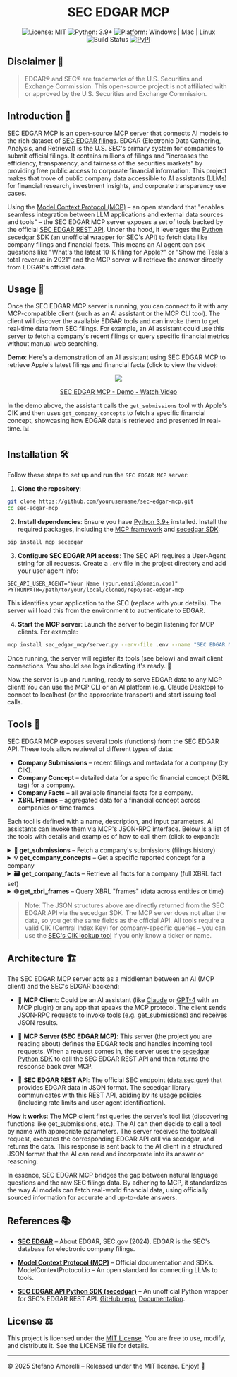 <div align="center">

# SEC EDGAR MCP

</div>

<p align="center">
  <img alt="License: MIT" src="https://img.shields.io/badge/license-MIT-blue.svg" />
  <img alt="Python: 3.9+" src="https://img.shields.io/badge/python-3.9+-brightgreen.svg" />
  <img alt="Platform: Windows | Mac | Linux" src="https://img.shields.io/badge/platform-Windows%20%7C%20Mac%20%7C%20Linux-lightgrey.svg" />
  <img alt="Build Status" src="https://img.shields.io/badge/build-passing-brightgreen.svg" />
  <a href="https://pypi.org/project/sec-edgar-mcp/"><img alt="PyPI" src="https://img.shields.io/pypi/v/sec-edgar-mcp.svg" /></a>
</p>

## Disclaimer 🚨

> EDGAR® and SEC® are trademarks of the U.S. Securities and Exchange Commission. This open-source project is not affiliated with or approved by the U.S. Securities and Exchange Commission.

## Introduction 📣

SEC EDGAR MCP is an open-source MCP server that connects AI models to the rich dataset of [SEC EDGAR filings](https://www.sec.gov/edgar). EDGAR (Electronic Data Gathering, Analysis, and Retrieval) is the U.S. SEC's primary system for companies to submit official filings. It contains millions of filings and "increases the efficiency, transparency, and fairness of the securities markets" by providing free public access to corporate financial information. This project makes that trove of public company data accessible to AI assistants (LLMs) for financial research, investment insights, and corporate transparency use cases.

Using the [Model Context Protocol (MCP)](https://modelcontextprotocol.io/) – an open standard that "enables seamless integration between LLM applications and external data sources and tools" – the SEC EDGAR MCP server exposes a set of tools backed by the official [SEC EDGAR REST API](https://www.sec.gov/edgar/sec-api-documentation). Under the hood, it leverages the [Python secedgar SDK](https://github.com/sec-edgar/sec-edgar) (an unofficial wrapper for SEC's API) to fetch data like company filings and financial facts. This means an AI agent can ask questions like "What's the latest 10-K filing for Apple?" or "Show me Tesla's total revenue in 2021" and the MCP server will retrieve the answer directly from EDGAR's official data.

## Usage 🚀

Once the SEC EDGAR MCP server is running, you can connect to it with any MCP-compatible client (such as an AI assistant or the MCP CLI tool). The client will discover the available EDGAR tools and can invoke them to get real-time data from SEC filings. For example, an AI assistant could use this server to fetch a company's recent filings or query specific financial metrics without manual web searching.

**Demo**: Here's a demonstration of an AI assistant using SEC EDGAR MCP to retrieve Apple's latest filings and financial facts (click to view the video):

<div align="center">
    <a href="https://www.loom.com/share/17fcd7d891fe496f9a6b8fb85ede66bb">
      <img style="max-width:300px;" src="https://cdn.loom.com/sessions/thumbnails/17fcd7d891fe496f9a6b8fb85ede66bb-7f8590d1d4bcc2fb-full-play.gif">
    </a>
    <a href="https://www.loom.com/share/17fcd7d891fe496f9a6b8fb85ede66bb">
      <p>SEC EDGAR MCP - Demo - Watch Video</p>
    </a>
</div>

In the demo above, the assistant calls the `get_submissions` tool with Apple's CIK and then uses `get_company_concepts` to fetch a specific financial concept, showcasing how EDGAR data is retrieved and presented in real-time. 📊

## Installation 🛠

Follow these steps to set up and run the `SEC EDGAR MCP` server:

1. **Clone the repository**:
```bash
git clone https://github.com/yourusername/sec-edgar-mcp.git
cd sec-edgar-mcp
```

2. **Install dependencies**: Ensure you have [Python 3.9+](https://www.python.org/downloads/) installed. Install the required packages, including the [MCP framework](https://pypi.org/project/mcp/) and [secedgar SDK](https://pypi.org/project/sec-edgar/):

```bash
pip install mcp secedgar
```

3. **Configure SEC EDGAR API access**: The SEC API requires a User-Agent string for all requests. Create a `.env` file in the project directory and add your user agent info:

```
SEC_API_USER_AGENT="Your Name (your.email@domain.com)"
PYTHONPATH=/path/to/your/local/cloned/repo/sec-edgar-mcp
```
This identifies your application to the SEC (replace with your details). The server will load this from the environment to authenticate to EDGAR.

4. **Start the MCP server**: Launch the server to begin listening for MCP clients. For example:

```bash
mcp install sec_edgar_mcp/server.py --env-file .env --name "SEC EDGAR MCP Server" --with secedgar
```
Once running, the server will register its tools (see below) and await client connections. You should see logs indicating it's ready. 🎉

Now the server is up and running, ready to serve EDGAR data to any MCP client! You can use the MCP CLI or an AI platform (e.g. Claude Desktop) to connect to localhost (or the appropriate transport) and start issuing tool calls.

## Tools 🔧

SEC EDGAR MCP exposes several tools (functions) from the SEC EDGAR API. These tools allow retrieval of different types of data:

- **Company Submissions** – recent filings and metadata for a company (by CIK).
- **Company Concept** – detailed data for a specific financial concept (XBRL tag) for a company.
- **Company Facts** – all available financial facts for a company.
- **XBRL Frames** – aggregated data for a financial concept across companies or time frames.

Each tool is defined with a name, description, and input parameters. AI assistants can invoke them via MCP's JSON-RPC interface. Below is a list of the tools with details and examples of how to call them (click to expand):

<details>
<summary><strong>📁 get_submissions</strong> – Fetch a company's submissions (filings history)</summary>

Description: Returns the submission history for a given company, identified by its CIK. The response includes company info (name, ticker, etc.) and recent filings (forms, dates, report period, etc.). This is useful for getting a list of the latest filings (10-K, 10-Q, 8-K, etc.) a company has made.

Example call (`MCP` `JSON-RPC`):

```json
{
  "jsonrpc": "2.0",
  "id": 42,
  "method": "tools/call",
  "params": {
    "name": "get_submissions",
    "arguments": { "cik": "0000320193" }
  }
}
```

Example response (truncated):

```json
{
  "cik": "0000320193",
  "name": "Apple Inc.",
  "tickers": ["AAPL"],
  "exchanges": ["Nasdaq"],
  "filings": {
    "recent": {
      "form": ["10-K", "10-Q", ...],
      "filingDate": ["2023-10-26", "2023-07-27", ...],
      "reportDate": ["2023-09-30", "2023-06-30", ...],
      "primaryDocument": ["aapl-2023-10k.htm", "aapl-2023-q3.htm", ...],
      ... 
    }
  }
}
```

In this example, calling `get_submissions` for Apple (`CIK` `0000320193`) returned a `JSON` with Apple's basic info and a list of its most recent 10-K and 10-Q filings (with their dates and document names, etc.).
</details>

<details>
<summary><strong>💡 get_company_concepts</strong> – Get a specific reported concept for a company</summary>

Description: Fetches all reported values for a single financial concept (XBRL tag) for a given company. You must specify the company's CIK, the accounting taxonomy (e.g. us-gaap for U.S. GAAP financials), and the specific tag (concept name, e.g. AccountsPayableCurrent). The response includes metadata about that concept and a time-series of reported values (by year/quarter).

Example call (`MCP` `JSON-RPC`):

```json
{
  "jsonrpc": "2.0",
  "id": 1,
  "method": "tools/call",
  "params": {
    "name": "get_company_concepts",
    "arguments": { 
      "cik": "0000320193",
      "taxonomy": "us-gaap",
      "tag": "AccountsPayableCurrent"
    }
  }
}
```

Example response (truncated):

```json
{
  "cik": 320193,
  "taxonomy": "us-gaap",
  "tag": "AccountsPayableCurrent",
  "label": "Accounts Payable, Current",
  "description": "The carrying value of accounts payable as of the balance sheet date.",
  "entityName": "Apple Inc.",
  "units": {
    "USD": [
      { "end": "2022-09-24", "val": 64220000000, ... },
      { "end": "2021-09-25", "val": 54763000000, ... },
      ...
    ]
  }
}
```

The above shows Apple's "Accounts Payable, Current" (us-gaap taxonomy) values in USD for recent year-end dates. Each entry under units -> USD includes the period end date and the value reported. This tool lets an AI retrieve specific line-items from a company's financial statements as reported in their filings.
</details>

<details>
<summary><strong>🗃️ get_company_facts</strong> – Retrieve all facts for a company (full XBRL fact set)</summary>

Description: Returns all available XBRL facts for a given company (by CIK). This is a comprehensive dataset of that company's financial facts, including multiple taxonomies (e.g. general company info in dei, financial statements in us-gaap, etc.). The response is a nested JSON grouping facts by taxonomy and then by individual tags, with arrays of values.

Example call (`MCP` `JSON-RPC`):

```json
{
  "jsonrpc": "2.0",
  "id": 2,
  "method": "tools/call",
  "params": {
    "name": "get_company_facts",
    "arguments": { "cik": "0000320193" }
  }
}
```

Example response (truncated):

```json
{
  "cik": 320193,
  "entityName": "Apple Inc.",
  "facts": {
    "dei": {
      "EntityCommonStockSharesOutstanding": {
        "label": "Entity Common Stock, Shares Outstanding",
        "units": { "shares": [ ... ] }
      },
      "EntityPublicFloat": {
        "label": "Entity Public Float",
        "units": { "USD": [ ... ] }
      },
      ...
    },
    "us-gaap": {
      "AccountsPayableCurrent": {
        "label": "Accounts Payable, Current",
        "units": { "USD": [ { "end": "2022-09-24", "val": 64220000000 }, ... ] }
      },
      "AccountsReceivableNet": {
        "label": "Accounts Receivable, Net",
        "units": { "USD": [ ... ] }
      },
      ...
    }
  }
}
```

This truncated example shows the structure of get_company_facts output for Apple. It includes dei facts (like shares outstanding) and us-gaap financial facts (like Accounts Payable, Accounts Receivable, etc.), each with their values. An AI could use this to pull a range of data points from a company's filings in one call (though often it's more data than needed, so targeting a specific concept with get_company_concepts is preferable for focused questions).
</details>

<details>
<summary><strong>🌐 get_xbrl_frames</strong> – Query XBRL "frames" (data across entities or time)</summary>

Description: Retrieves data for a given financial concept across all companies or a set time frame. In EDGAR's API, a "frame" is essentially an aggregation for a specific tag, unit, and period (for example, all companies' values for Revenue in Q1 2023). You need to specify the taxonomy, tag, unit (e.g. USD), year, and period (annual or quarter). This tool returns a list of data points from all entities that reported that concept in that period.

Example call (MCP JSON-RPC):

```json
{
  "jsonrpc": "2.0",
  "id": 3,
  "method": "tools/call",
  "params": {
    "name": "get_xbrl_frames",
    "arguments": { 
      "taxonomy": "us-gaap",
      "tag": "AccountsPayableCurrent",
      "unit": "USD",
      "year": 2019,
      "quarter": 1
    }
  }
}
```

Example response (truncated):

```json
{
  "taxonomy": "us-gaap",
  "tag": "AccountsPayableCurrent",
  "uom": "USD",
  "ccp": "CY2019Q1I",  <!-- Calendar Year 2019, Q1, Instantaneous -->
  "data": [
    {
      "cik": 1555538,
      "entityName": "SUNCOKE ENERGY PARTNERS, L.P.",
      "end": "2019-03-31",
      "val": 78300000
    },
    {
      "cik": 11199,
      "entityName": "BEMIS CO INC",
      "end": "2019-03-31",
      "val": 465700000
    },
    ... (thousands more data points) ...
  ]
}
```

This example asks for the value of "Accounts Payable, Current" (in USD) for Q1 2019. The result includes an array of all companies that reported that metric at the end of Q1 2019, each with their CIK, name, and value. There were many companies (in this case, the frame returned 3388 data points). This is useful for broad analyses (e.g., finding industry totals or comparing peers), though an LLM would typically filter or request a specific company's data instead of retrieving thousands of entries at once.
</details>

> Note: The JSON structures above are directly returned from the SEC EDGAR API via the secedgar SDK. The MCP server does not alter the data, so you get the same fields as the official API. All tools require a valid CIK (Central Index Key) for company-specific queries – you can use the [SEC's CIK lookup tool](https://www.sec.gov/edgar/searchedgar/cik) if you only know a ticker or name.

## Architecture 🏗️

The SEC EDGAR MCP server acts as a middleman between an AI (MCP client) and the SEC's EDGAR backend:

- 🔸 **MCP Client**: Could be an AI assistant (like [Claude](https://claude.ai/) or [GPT-4](https://openai.com/gpt-4) with an MCP plugin) or any app that speaks the MCP protocol. The client sends JSON-RPC requests to invoke tools (e.g. get_submissions) and receives JSON results.

- 🔸 **MCP Server (SEC EDGAR MCP)**: This server (the project you are reading about) defines the EDGAR tools and handles incoming tool requests. When a request comes in, the server uses the [secedgar Python SDK](https://github.com/sec-edgar/sec-edgar) to call the SEC EDGAR REST API and then returns the response back over MCP.

- 🔸 **SEC EDGAR REST API**: The official SEC endpoint ([data.sec.gov](https://data.sec.gov/)) that provides EDGAR data in JSON format. The secedgar library communicates with this REST API, abiding by its [usage policies](https://www.sec.gov/developer) (including rate limits and user agent identification).

**How it works**: The MCP client first queries the server's tool list (discovering functions like get_submissions, etc.). The AI can then decide to call a tool by name with appropriate parameters. The server receives the tools/call request, executes the corresponding EDGAR API call via secedgar, and returns the data. This response is sent back to the AI client in a structured JSON format that the AI can read and incorporate into its answer or reasoning.

In essence, SEC EDGAR MCP bridges the gap between natural language questions and the raw SEC filings data. By adhering to MCP, it standardizes the way AI models can fetch real-world financial data, using officially sourced information for accurate and up-to-date answers.

## References 📚

- **[SEC EDGAR](https://www.sec.gov/edgar)** – About EDGAR, SEC.gov (2024). EDGAR is the SEC's database for electronic company filings.

- **[Model Context Protocol (MCP)](https://modelcontextprotocol.io/)** – Official documentation and SDKs. ModelContextProtocol.io – An open standard for connecting LLMs to tools.

- **[SEC EDGAR API Python SDK (secedgar)](https://github.com/sec-edgar/sec-edgar)** – An unofficial Python wrapper for SEC's EDGAR REST API. [GitHub repo](https://github.com/sec-edgar/sec-edgar), [Documentation](https://sec-edgar.github.io/sec-edgar/).


## License ⚖️

This project is licensed under the [MIT License](LICENSE). You are free to use, modify, and distribute it. See the LICENSE file for details.

---

© 2025 Stefano Amorelli – Released under the MIT license.  Enjoy! 🎉

